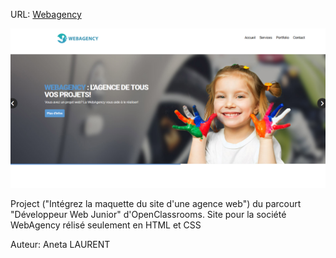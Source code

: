 URL:  <a href="https://aneta-laurent.github.io/projet1/" class="text center" target="_blank"
                >Webagency</a>
  

 <img src="Web.png" alt="WebAgency"> 


Project ("Intégrez la maquette du site d'une agence web") du parcourt "Développeur Web Junior" d'OpenClassrooms.</h3>
Site pour la société WebAgency rélisé seulement en HTML et CSS

Auteur: Aneta LAURENT
